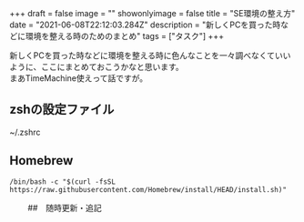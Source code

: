 +++
draft = false
image = ""
showonlyimage = false
title = "SE環境の整え方"
date = "2021-06-08T22:12:03.284Z"
description = "新しくPCを買った時などに環境を整える時のためのまとめ"
tags = ["タスク"]
+++

新しくPCを買った時などに環境を整える時に色んなことを一々調べなくていいように、ここにまとめておこうかなと思います。  
まあTimeMachine使えって話ですが。

## zshの設定ファイル

~/.zshrc

## Homebrew

```shell
/bin/bash -c "$(curl -fsSL https://raw.githubusercontent.com/Homebrew/install/HEAD/install.sh)"
```
　　
##　随時更新・追記